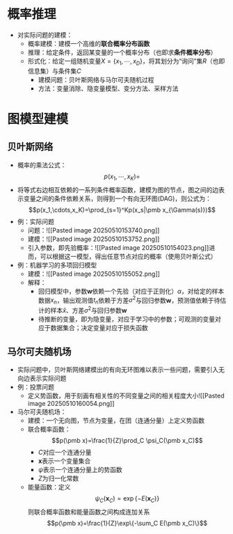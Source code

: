 # 概率推理
- 对实际问题的建模：
	- 概率建模：建模一个高维的**联合概率分布函数**
	- 推理：给定条件，返回某变量的一个概率分布（也即求**条件概率分布**）
	- 形式化：给定一组随机变量$X=\{x_1,\cdots,x_D\}$，将其划分为“询问”集$R$（也即信息集）与条件集$C$
		- 建模问题：贝叶斯网络与马尔可夫随机过程
		- 方法：变量消除、隐变量模型、变分方法、采样方法
# 图模型建模
## 贝叶斯网络
- 概率的乘法公式：$$p(x_1,\cdots,x_K)=$$
- 将等式右边相互依赖的一系列条件概率函数，建模为图的节点，图之间的边表示变量之间的条件依赖关系，则得到一个有向无环图(DAG)，则公式为：$$p(x_1,\cdots,x_K)=\prod_{s=1}^Kp(x_s|\pmb x_{\Gamma(s)})$$
- 例：实际问题
	- 问题：![[Pasted image 20250510153740.png]]
	- 建模：![[Pasted image 20250510153752.png]]
	- 引入参数，即先验概率：![[Pasted image 20250510154023.png]]进而，可以根据这一模型，得出任意节点对应的概率（使用贝叶斯公式）
- 例：机器学习的多项回归模型
	- 建模：![[Pasted image 20250510155052.png]]
	- 解释：
		- 回归模型中，参数$\pmb w$依赖一个先验（对应于正则化）$\alpha$，对给定的样本数据$x_n$，输出观测值$t_n$依赖于方差$\sigma^2$与回归参数$\pmb w$，预测值依赖于待估计的样本$\hat x$、方差$\sigma^2$与回归参数$\pmb w$
		- 待推断的变量，即为隐变量，对应于学习中的参数；可观测的变量对应于数据集合；决定变量对应于损失函数
## 马尔可夫随机场
- 实际问题中，贝叶斯网络建模出的有向无环图难以表示一些问题，需要引入无向边表示实际问题
- 例：投票问题
	- 定义势函数，用于刻画有相关性的不同变量之间的相关程度大小![[Pasted image 20250510160054.png]]
- 马尔可夫随机场：
	- 建模：一个无向图，节点为变量，在团（连通分量）上定义势函数
	- 联合概率函数：$$p(\pmb x)=\frac{1}{Z}\prod_C \psi_C(\pmb x_C)$$
		- $C$对应一个连通分量
		- $\pmb x$表示一个变量集合
		- $\psi$表示一个连通分量上的势函数
		- $Z$为归一化常数
	- 能量函数：定义$$\psi_C(\pmb x_C)=\exp\{-E(\pmb x_C)\}$$则联合概率函数和能量函数之间构成连加关系$$p(\pmb x)=\frac{1}{Z}\exp\{-\sum_C E(\pmb x_C)\}$$
# 